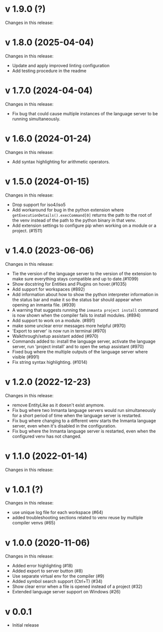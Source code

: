 # v 1.9.0 (?)
Changes in this release:

# v 1.8.0 (2025-04-04)
Changes in this release:
- Update and apply improved linting configuration
- Add testing procedure in the readme

# v 1.7.0 (2024-04-04)
Changes in this release:
- Fix bug that could cause multiple instances of the language server to be running simultaneously.

# v 1.6.0 (2024-01-24)
Changes in this release:
- Add syntax highlighting for arithmetic operators.

# v 1.5.0 (2024-01-15)
Changes in this release:
- Drop support for iso4/iso5
- Add workaround for bug in the python extension where `getExecutionDetails().execCommand[0]` returns the path to the root of the venv instead of the path to the python binary in that venv.
- Add extension settings to configure pip when working on a module or a project. (#1511)

# v 1.4.0 (2023-06-06)
Changes in this release:
- Tie the version of the language server to the version of the extension to make sure everything stays compatible and up to date.(#1099)
- Show docstring for Entities and Plugins on hover.(#1035)
- Add support for workspaces (#892)
- Add information about how to show the python interpreter information in the status bar and make it so the status bar should appear when opening an inmanta file. (#939)
- A warning that suggests running the `inmanta project install` command is now shown when the compiler fails to install modules. (#894)
- Add support to work on a module. (#891)
- make some unclear error messages more helpful (#970)
- 'Export to server' is now run in terminal (#970)
- Walkthrough/setup assistant added (#970)
- Commands added to: install the language server, activate the language server, run 'project install' and to open the setup assistant (#970)
- Fixed bug where the multiple outputs of the language server where visible (#991)
- Fix string syntax highlighting. (#1014)

# v 1.2.0 (2022-12-23)
Changes in this release:
- remove EntityLike as it doesn't exist anymore.
- Fix bug where two Inmanta language servers would run simultaneously for a short period of time when the language server is restarted.
- Fix bug where changing to a different venv starts the Inmanta language server, even when it's disabled in the configuration.
- Fix bug where the Inmanta language server is restarted, even when the configured venv has not changed.

# v 1.1.0 (2022-01-14)
Changes in this release:

# v 1.0.1 (?)
Changes in this release:
- use unique log file for each workspace (#64)
- added troubleshooting sections related to venv reuse by multiple compiler venvs (#65)

# v 1.0.0 (2020-11-06)
Changes in this release:
- Added error highlighting (#18)
- Added export to server button (#8)
- Use separate virtual env for the compiler (#9)
- Added symbol search support (Ctrl+T) (#34)
- Show clear error when a file is opened instead of a project (#32)
- Extended language server support on Windows (#26)

# v 0.0.1
- Initial release
